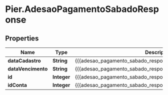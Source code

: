 # Pier.AdesaoPagamentoSabadoResponse

## Properties
Name | Type | Description | Notes
------------ | ------------- | ------------- | -------------
**dataCadastro** | **String** | {{{adesao_pagamento_sabado_resposta_data_cadastro_descricao}}} | [optional] 
**dataVencimento** | **String** | {{{adesao_pagamento_sabado_resposta_data_vencimento_descricao}}} | [optional] 
**id** | **Integer** | {{{adesao_pagamento_sabado_resposta_id_descricao}}} | [optional] 
**idConta** | **Integer** | {{{adesao_pagamento_sabado_resposta_id_conta_descricao}}} | [optional] 


